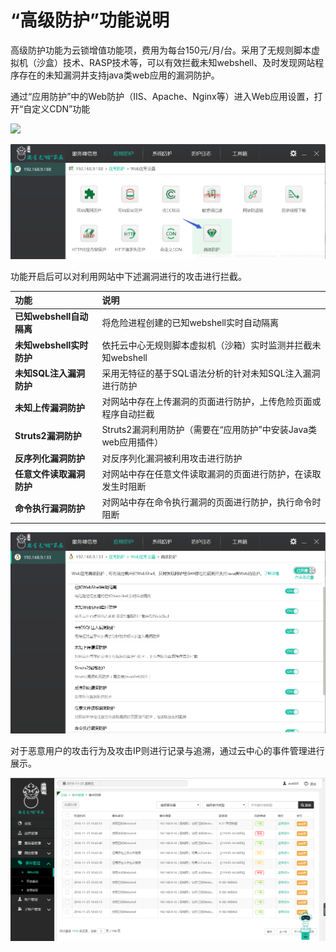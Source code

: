 # “高级防护”功能说明

高级防护功能为云锁增值功能项，费用为每台150元/月/台。采用了无规则脚本虚拟机（沙盒）技术、RASP技术等，可以有效拦截未知webshell、及时发现网站程序存在的未知漏洞并支持java类web应用的漏洞防护。

通过“应用防护”中的Web防护（IIS、Apache、Nginx等）进入Web应用设置，打开“自定义CDN”功能

![](https://github.com/Jowtolock/FAQ/tree/43118dcba173bea487228e635992c709e26d1ced/assets/f070001.png)

![](../.gitbook/assets/f1601.png)

功能开启后可以对利用网站中下述漏洞进行的攻击进行拦截。

| 功能 | 说明 |
| :--- | :--- |
| **已知webshell自动隔离** | 将危险进程创建的已知webshell实时自动隔离 |
| **未知webshell实时防护** | 依托云中心无规则脚本虚拟机（沙箱）实时监测并拦截未知webshell |
| **未知SQL注入漏洞防护** | 采用无特征的基于SQL语法分析的针对未知SQL注入漏洞进行防护 |
| **未知上传漏洞防护** | 对网站中存在上传漏洞的页面进行防护，上传危险页面或程序自动拦截 |
| **Struts2漏洞防护** | Struts2漏洞利用防护（需要在“应用防护”中安装Java类web应用插件） |
| **反序列化漏洞防护** | 对反序列化漏洞被利用攻击进行防护 |
| **任意文件读取漏洞防护** | 对网站中存在任意文件读取漏洞的页面进行防护，在读取发生时阻断 |
| **命令执行漏洞防护** | 对网站中存在命令执行漏洞的页面进行防护，执行命令时阻断 |

![](../.gitbook/assets/f1602.png)

对于恶意用户的攻击行为及攻击IP则进行记录与追溯，通过云中心的事件管理进行展示。

![](../.gitbook/assets/f1603.png)

